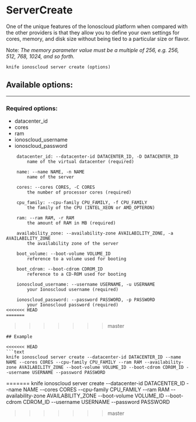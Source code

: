 # ServerCreate

One of the unique features of the Ionoscloud platform when compared with the other providers is that they allow you to define your own settings for cores, memory, and disk size without being tied to a particular size or flavor.

Note: *The memory parameter value must be a multiple of 256, e.g. 256, 512, 768, 1024, and so forth.*

    knife ionoscloud server create (options)


## Available options:
---

### Required options:
* datacenter_id
* cores
* ram
* ionoscloud_username
* ionoscloud_password

```
    datacenter_id: --datacenter-id DATACENTER_ID, -D DATACENTER_ID
        name of the virtual datacenter (required)

    name: --name NAME, -n NAME
        name of the server

    cores: --cores CORES, -C CORES
        the number of processor cores (required)

    cpu_family: --cpu-family CPU_FAMILY, -f CPU_FAMILY
        the family of the CPU (INTEL_XEON or AMD_OPTERON)

    ram: --ram RAM, -r RAM
        the amount of RAM in MB (required)

    availability_zone: --availability-zone AVAILABILITY_ZONE, -a AVAILABILITY_ZONE
        the availability zone of the server

    boot_volume: --boot-volume VOLUME_ID
        reference to a volume used for booting

    boot_cdrom: --boot-cdrom CDROM_ID
        reference to a CD-ROM used for booting

    ionoscloud_username: --username USERNAME, -u USERNAME
        your Ionoscloud username (required)

    ionoscloud_password: --password PASSWORD, -p PASSWORD
        your Ionoscloud password (required)
<<<<<<< HEAD
=======

```
>>>>>>> master

```
## Example

<<<<<<< HEAD
```text
knife ionoscloud server create --datacenter-id DATACENTER_ID --name NAME --cores CORES --cpu-family CPU_FAMILY --ram RAM --availability-zone AVAILABILITY_ZONE --boot-volume VOLUME_ID --boot-cdrom CDROM_ID --username USERNAME --password PASSWORD
```
=======
    knife ionoscloud server create --datacenter-id DATACENTER_ID --name NAME --cores CORES --cpu-family CPU_FAMILY --ram RAM --availability-zone AVAILABILITY_ZONE --boot-volume VOLUME_ID --boot-cdrom CDROM_ID --username USERNAME --password PASSWORD
>>>>>>> master
